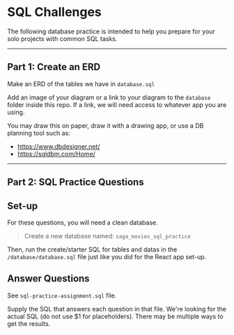 # SQL Challenges

The following database practice is intended to help you prepare for your solo projects with common SQL tasks.

---
## Part 1: Create an ERD

Make an ERD of the tables we have in `database.sql`

Add an image of your diagram or a link to your diagram to the `database` folder inside this repo. If a link, we will need access to whatever app you are using.

You may draw this on paper, draw it with a drawing app, or use a DB planning tool such as: 

- https://www.dbdesigner.net/
- https://sqldbm.com/Home/

---

## Part 2: SQL Practice Questions

## Set-up

For these questions, you will need a clean database.

> Create a new database named: `saga_movies_sql_practice`

Then, run the create/starter SQL for tables and datas in the `/database/database.sql` file just like you did for the React app set-up.

## Answer Questions

See `sql-practice-assignment.sql` file.

Supply the SQL that answers each question in that file. We're looking for the actual SQL (do not use $1 for placeholders). There may be multiple ways to get the results.
